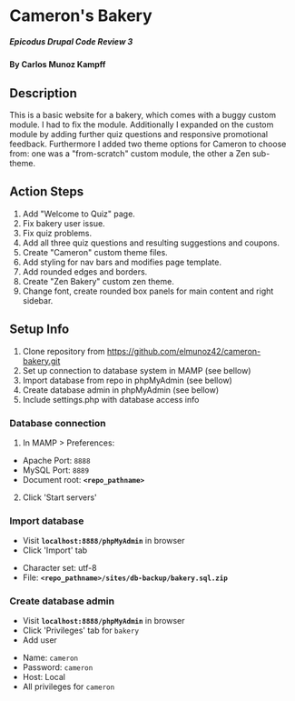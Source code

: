 # Cameron's Bakery

##### Epicodus Drupal Code Review 3

#### By Carlos Munoz Kampff

## Description

This is a basic website for a bakery, which comes with a buggy custom module. I had to fix the module. Additionally I expanded on the custom module by adding further quiz questions and responsive promotional feedback. Furthermore I added two theme options for Cameron to choose from: one was a "from-scratch" custom module, the other a Zen sub-theme.

## Action Steps
1. Add "Welcome to Quiz" page.
2. Fix bakery user issue.
3. Fix quiz problems.
4. Add all three quiz questions and resulting suggestions and coupons.
5. Create "Cameron" custom theme files.
6. Add styling for nav bars and modifies page template.
7. Add rounded edges and borders.
8. Create "Zen Bakery" custom zen theme.
9. Change font, create rounded box panels for main content and right sidebar.

## Setup Info
1. Clone repository from https://github.com/elmunoz42/cameron-bakery.git
2. Set up connection to database system in MAMP (see bellow)
3. Import database from repo in phpMyAdmin (see bellow)
4. Create database admin in phpMyAdmin (see bellow)
5. Include settings.php with database access info

### Database connection
1. In MAMP > Preferences:
 - Apache Port: `8888`
 - MySQL Port: `8889`
 - Document root: **`<repo_pathname>`**
2. Click 'Start servers'

### Import database
* Visit **`localhost:8888/phpMyAdmin`** in browser
* Click 'Import' tab
 - Character set: utf-8
 - File: **`<repo_pathname>/sites/db-backup/bakery.sql.zip`**

### Create database admin
* Visit **`localhost:8888/phpMyAdmin`** in browser
* Click 'Privileges' tab for `bakery`
* Add user
 - Name: `cameron`
 - Password: `cameron`
 - Host: Local
 - All privileges for `cameron`
